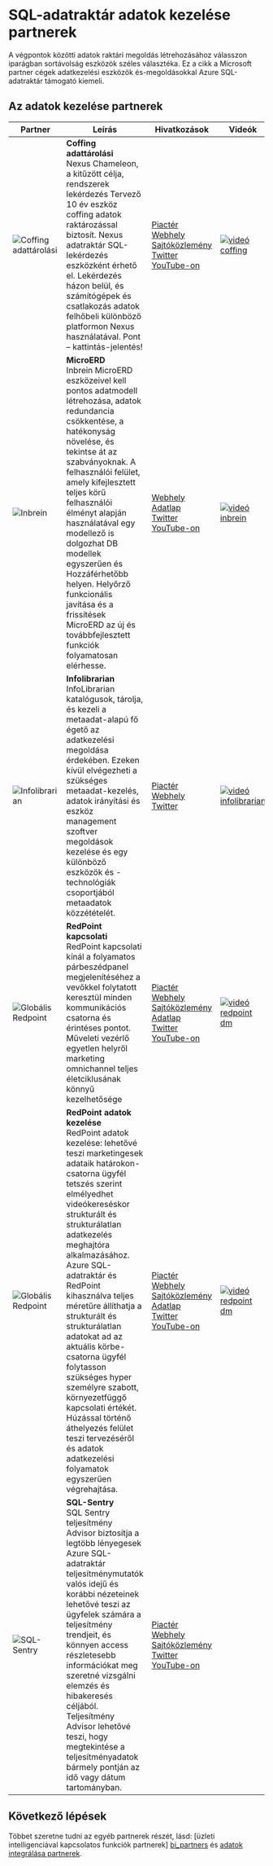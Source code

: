 <properties
   pageTitle="SQL-adatraktár adatok kezelése partnerek |} Microsoft Azure"
   description="Külső adatok kezelése partnerek SQL adatraktár támogató megoldásokkal listája."
   services="sql-data-warehouse"
   documentationCenter="NA"
   authors="jrowlandjones"
   manager="barbkess"
   editor=""/>

<tags
   ms.service="sql-data-warehouse"
   ms.devlang="NA"
   ms.topic="article"
   ms.tgt_pltfrm="NA"
   ms.workload="data-services"
   ms.date="08/17/2016"
   ms.author="jrj;barbkess;sonyama"/>

# <a name="sql-data-warehouse-data-management-partners"></a>SQL-adatraktár adatok kezelése partnerek

A végpontok közötti adatok raktári megoldás létrehozásához válasszon iparágban sortávolság eszközök széles választéka. Ez a cikk a Microsoft partner cégek adatkezelési eszközök és-megoldásokkal Azure SQL-adatraktár támogató kiemeli.

## <a name="our-data-management-partners"></a>Az adatok kezelése partnerek

| Partner | Leírás | Hivatkozások | Videók |
| ------- | ----------- | ----- | ------ |
| ![Coffing adattárolási][1] |**Coffing adattárolási**<br>Nexus Chameleon, a kitűzött célja, rendszerek lekérdezés Tervező 10 év eszköz coffing adatok raktározással biztosít. Nexus adatraktár SQL-lekérdezés eszközként érhető el. Lekérdezés házon belül, és számítógépek és csatlakozás adatok felhőbeli különböző platformon Nexus használatával. Pont – kattintás-jelentés! | [Piactér][coffing_marketplace]<br>[Webhely][coffing_website]<br>[Sajtóközlemény][coffing_press]<br>[Twitter][coffing_twitter]<br>[YouTube-on][coffing_youtube] | [![videó coffing](./media/sql-data-warehouse-partner-data-management/coffing_video.jpg)](https://www.youtube.com/watch?v=N5GSxBEySFc) |
| ![Inbrein][2] |**MicroERD**<br>Inbrein MicroERD eszközeivel kell pontos adatmodell létrehozása, adatok redundancia csökkentése, a hatékonyság növelése, és tekintse át az szabványoknak. A felhasználói felület, amely kifejlesztett teljes körű felhasználói élményt alapján használatával egy modellező is dolgozhat DB modellek egyszerűen és Hozzáférhetőbb helyen. Helyőrző funkcionális javítása és a frissítések MicroERD az új és továbbfejlesztett funkciók folyamatosan elérhesse.  | [Webhely][inbrein_website]<br>[Adatlap][inbrein_datasheet]<br>[Twitter][inbrein_twitter]<br>[YouTube-on][inbrein_youtube] | [![videó inbrein](./media/sql-data-warehouse-partner-data-management/inbrein_video.jpg)](https://www.youtube.com/watch?v=IGHSAk4bxdE)|
| ![Infolibrarian][3] |**Infolibrarian**<br>InfoLibrarian katalógusok, tárolja, és kezeli a metaadat-alapú fő égető az adatkezelési megoldása érdekében. Ezeken kívül elvégezheti a szükséges metaadat-kezelés, adatok irányítási és eszköz management szoftver megoldások kezelése és egy különböző eszközök és -technológiák csoportjából metaadatok közzétételét. | [Piactér][infolibrarian_marketplace]<br>[Webhely][infolibrarian_website]<br>[Twitter][infolibrarian_twitter] | [![videó infolibrarian](./media/sql-data-warehouse-partner-data-management/infolibrarian_video.png)](http://www.infolibcorp.com/metadata-management-videos/vdbplayer.swf?volume=100&url=video/infolibrarian-azure-provisioning.mp4) |
| ![Globális Redpoint][4] |**RedPoint kapcsolati**<br>RedPoint kapcsolati kínál a folyamatos párbeszédpanel megjelenítéséhez a vevőkkel folytatott keresztül minden kommunikációs csatorna és érintéses pontot. Műveleti vezérlő egyetlen helyről marketing omnichannel teljes életciklusának könnyű kezelhetősége | [Piactér][redpoint_it_marketplace]<br>[Webhely][redpoint_it_website]<br>[Sajtóközlemény][redpoint_press]<br>[Adatlap][redpoint_it_datasheet]<br>[Twitter][redpoint_twitter]<br>[YouTube-on][redpoint_youtube] | [![videó redpoint dm](./media/sql-data-warehouse-partner-data-management/redpoint_it_video.jpg)](https://vimeo.com/103715582) |
| ![Globális Redpoint][4] |**RedPoint adatok kezelése**<br>RedPoint adatok kezelése: lehetővé teszi marketingesek adataik határokon-csatorna ügyfél tetszés szerint elmélyedhet videókereséskor strukturált és strukturálatlan adatkezelés meghajtóra alkalmazásához. Azure SQL-adatraktár és RedPoint kihasználva teljes méretűre állíthatja a strukturált és strukturálatlan adatokat ad az aktuális körbe-csatorna ügyfél folytasson szükséges hyper személyre szabott, környezetfüggő kapcsolati értékét. Húzással történő áthelyezés felület teszi tervezéséről és adatok adatkezelési folyamatok egyszerűen végrehajtása. | [Piactér][redpoint_dm_marketplace]<br>[Webhely][redpoint_dm_website]<br>[Sajtóközlemény][redpoint_press]<br>[Adatlap][redpoint_dm_datasheet]<br>[Twitter][redpoint_twitter]<br>[YouTube-on][redpoint_youtube] | [![videó redpoint dm](./media/sql-data-warehouse-partner-data-management/redpoint_dm_video.jpg)](https://vimeo.com/103715581) |
| ![SQL-Sentry][5] |**SQL-Sentry**<br>SQL Sentry teljesítmény Advisor biztosítja a legtöbb lényegesek Azure SQL-adatraktár teljesítménymutatók valós idejű és korábbi nézeteinek lehetővé teszi az ügyfelek számára a teljesítmény trendjeit, és könnyen access részletesebb információkat meg szeretné vizsgálni elemzés és hibakeresés céljából. Teljesítmény Advisor lehetővé teszi, hogy megtekintése a teljesítményadatok bármely pontján az idő vagy dátum tartományban. | [Piactér][sql_sentry_marketplace]<br>[Webhely][sql_sentry_website]<br>[Sajtóközlemény][sql_sentry_press]<br>[Twitter][sql_sentry_twitter]<br>[YouTube-on][sql_sentry_youtube] | |

## <a name="next-steps"></a>Következő lépések

Többet szeretne tudni az egyéb partnerek részét, lásd: [üzleti intelligenciával kapcsolatos funkciók partnerek] [ bi_partners] és [adatok integrálása partnerek][di_partners].

<!--Image references-->
[1]: ./media/sql-data-warehouse-partner-data-management/coffing_data_warehousing_logo.png
[2]: ./media/sql-data-warehouse-partner-data-management/inbrein_logo.png
[3]: ./media/sql-data-warehouse-partner-data-management/infolibrarian_logo.png
[4]: ./media/sql-data-warehouse-partner-data-management/redpoint_global_logo.png
[5]: ./media/sql-data-warehouse-partner-data-management/sql_sentry_logo.png

<!--Article links-->
[bi_partners]: ./sql-data-warehouse-partner-business-intelligence.md
[dm_partners]: ./sql-data-warehouse-partner-data-management.md
[di_partners]: ./sql-data-warehouse-partner-data-integration.md

<!--Website links -->
[coffing_website]:http://www.coffingdw.com/software/nexus/
[inbrein_website]:http://microerd.com/
[infolibrarian_website]:http://www.infolibcorp.com/metadata-management/software-tools
[redpoint_it_website]:http://www.redpoint.net/products/customer-interaction-management/
[redpoint_dm_website]:http://www.redpoint.net/products/data-management-solutions/
[sql_sentry_website]:http://www.sqlsentry.com/solutions/business-analytics/

<!--ebook Links-->

<!--Datasheet Links-->
<!--[coffing_datasheet]:-->
[inbrein_datasheet]:http://microerd.com/images/MicroERD_Manual/MicroERD_Manual.pdf
<!--[infolibrarian_datasheet]:-->
[redpoint_it_datasheet]:http://www.redpoint.net/wp-content/uploads/2016/06/RedPoint-Interaction-FS-wordle-8.5x11-RPIUS0815-07-PRINT.pdf
[redpoint_dm_datasheet]:http://www.redpoint.net/wp-content/uploads/2014/09/RedPoint-Data-Management-FS-V2-wordle-8.5x11-0216-WEB.pdf
<!--[sql_sentry_datasheet]:-->

<!--Marketplace Links -->
[coffing_marketplace]:https://azure.microsoft.com/en-us/marketplace/partners/nexus/nexus-chameleon-9/ 
<!--[inbrein_marketplace]:-->
[infolibrarian_marketplace]:https://azure.microsoft.com/en-us/marketplace/partners/infolibrarian/infolibrarian-metadata-management-server/
[redpoint_it_marketplace]:https://azure.microsoft.com/en-us/marketplace/partners/redpoint-global/redpoint-interaction/
[redpoint_dm_marketplace]:https://azure.microsoft.com/en-us/marketplace/partners/redpoint-global/redpoint-rpdm/ 
[sql_sentry_marketplace]:https://azure.microsoft.com/en-us/marketplace/partners/sqlsentry/sqlsentryplatform/

<!--Press links-->
[coffing_press]:http://www.coffingdw.com/press-release-nexus-tuned-for-azure-sql-data-warehouse/
<!--[inbrein_press]:-->
<!--[infolibrarian_press]:-->
[redpoint_press]:http://www.redpoint.net/press/redpoint-global-announces-support-for-microsoft-azure-sql-data-warehouse-microsoft-azure-data-lake-service/
[sql_sentry_press]:http://blogs.sqlsentry.com/davidbenoit/sql-sentry-v9-aps-sql-dw/


<!--YouTube links-->
[coffing_youtube]:https://www.youtube.com/channel/UC8o1zhc9tNp9ve6vDn34tkw
[inbrein_youtube]:https://www.youtube.com/channel/UCHTYjFFaTpo6bPAtuxgdZig
<!--[infolibrarian_youtube]:-->
[redpoint_youtube]:https://www.youtube.com/user/RedPointGlobal
[sql_sentry_youtube]:https://www.youtube.com/user/SQLSentry

<!--Twitter links-->
[coffing_twitter]:https://twitter.com/CoffingDW
[inbrein_twitter]:https://twitter.com/microerd
[infolibrarian_twitter]:https://twitter.com/InfoLibCorp
[redpoint_twitter]:https://twitter.com/RedPointGlobal
[sql_sentry_twitter]:https://twitter.com/SQLSentry

<!--Video links-->

